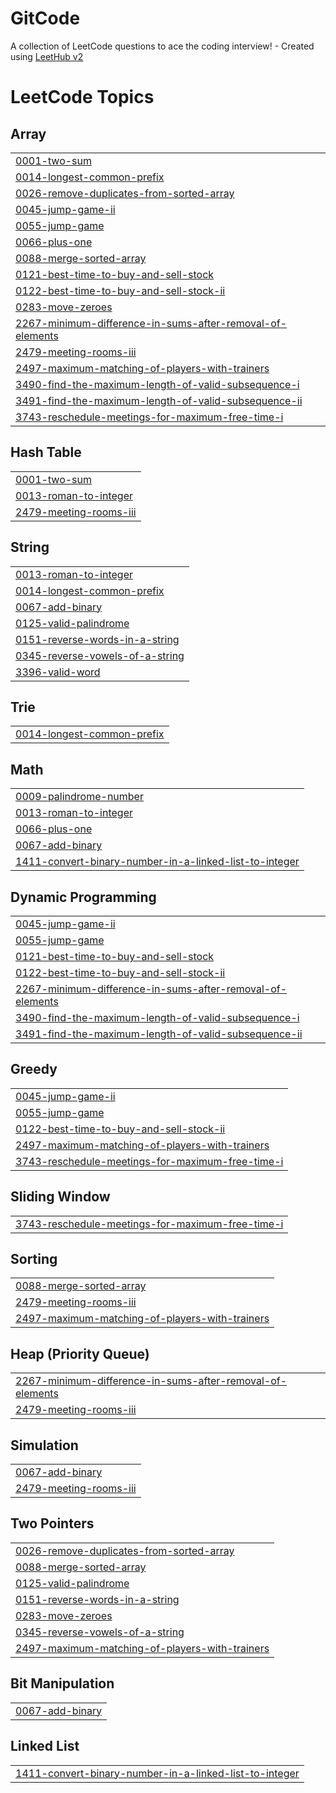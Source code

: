 # GitCode
A collection of LeetCode questions to ace the coding interview! - Created using [LeetHub v2](https://github.com/arunbhardwaj/LeetHub-2.0)

<!---LeetCode Topics Start-->
# LeetCode Topics
## Array
|  |
| ------- |
| [0001-two-sum](https://github.com/LovitraMehta/GitCode/tree/master/0001-two-sum) |
| [0014-longest-common-prefix](https://github.com/LovitraMehta/GitCode/tree/master/0014-longest-common-prefix) |
| [0026-remove-duplicates-from-sorted-array](https://github.com/LovitraMehta/GitCode/tree/master/0026-remove-duplicates-from-sorted-array) |
| [0045-jump-game-ii](https://github.com/LovitraMehta/GitCode/tree/master/0045-jump-game-ii) |
| [0055-jump-game](https://github.com/LovitraMehta/GitCode/tree/master/0055-jump-game) |
| [0066-plus-one](https://github.com/LovitraMehta/GitCode/tree/master/0066-plus-one) |
| [0088-merge-sorted-array](https://github.com/LovitraMehta/GitCode/tree/master/0088-merge-sorted-array) |
| [0121-best-time-to-buy-and-sell-stock](https://github.com/LovitraMehta/GitCode/tree/master/0121-best-time-to-buy-and-sell-stock) |
| [0122-best-time-to-buy-and-sell-stock-ii](https://github.com/LovitraMehta/GitCode/tree/master/0122-best-time-to-buy-and-sell-stock-ii) |
| [0283-move-zeroes](https://github.com/LovitraMehta/GitCode/tree/master/0283-move-zeroes) |
| [2267-minimum-difference-in-sums-after-removal-of-elements](https://github.com/LovitraMehta/GitCode/tree/master/2267-minimum-difference-in-sums-after-removal-of-elements) |
| [2479-meeting-rooms-iii](https://github.com/LovitraMehta/GitCode/tree/master/2479-meeting-rooms-iii) |
| [2497-maximum-matching-of-players-with-trainers](https://github.com/LovitraMehta/GitCode/tree/master/2497-maximum-matching-of-players-with-trainers) |
| [3490-find-the-maximum-length-of-valid-subsequence-i](https://github.com/LovitraMehta/GitCode/tree/master/3490-find-the-maximum-length-of-valid-subsequence-i) |
| [3491-find-the-maximum-length-of-valid-subsequence-ii](https://github.com/LovitraMehta/GitCode/tree/master/3491-find-the-maximum-length-of-valid-subsequence-ii) |
| [3743-reschedule-meetings-for-maximum-free-time-i](https://github.com/LovitraMehta/GitCode/tree/master/3743-reschedule-meetings-for-maximum-free-time-i) |
## Hash Table
|  |
| ------- |
| [0001-two-sum](https://github.com/LovitraMehta/GitCode/tree/master/0001-two-sum) |
| [0013-roman-to-integer](https://github.com/LovitraMehta/GitCode/tree/master/0013-roman-to-integer) |
| [2479-meeting-rooms-iii](https://github.com/LovitraMehta/GitCode/tree/master/2479-meeting-rooms-iii) |
## String
|  |
| ------- |
| [0013-roman-to-integer](https://github.com/LovitraMehta/GitCode/tree/master/0013-roman-to-integer) |
| [0014-longest-common-prefix](https://github.com/LovitraMehta/GitCode/tree/master/0014-longest-common-prefix) |
| [0067-add-binary](https://github.com/LovitraMehta/GitCode/tree/master/0067-add-binary) |
| [0125-valid-palindrome](https://github.com/LovitraMehta/GitCode/tree/master/0125-valid-palindrome) |
| [0151-reverse-words-in-a-string](https://github.com/LovitraMehta/GitCode/tree/master/0151-reverse-words-in-a-string) |
| [0345-reverse-vowels-of-a-string](https://github.com/LovitraMehta/GitCode/tree/master/0345-reverse-vowels-of-a-string) |
| [3396-valid-word](https://github.com/LovitraMehta/GitCode/tree/master/3396-valid-word) |
## Trie
|  |
| ------- |
| [0014-longest-common-prefix](https://github.com/LovitraMehta/GitCode/tree/master/0014-longest-common-prefix) |
## Math
|  |
| ------- |
| [0009-palindrome-number](https://github.com/LovitraMehta/GitCode/tree/master/0009-palindrome-number) |
| [0013-roman-to-integer](https://github.com/LovitraMehta/GitCode/tree/master/0013-roman-to-integer) |
| [0066-plus-one](https://github.com/LovitraMehta/GitCode/tree/master/0066-plus-one) |
| [0067-add-binary](https://github.com/LovitraMehta/GitCode/tree/master/0067-add-binary) |
| [1411-convert-binary-number-in-a-linked-list-to-integer](https://github.com/LovitraMehta/GitCode/tree/master/1411-convert-binary-number-in-a-linked-list-to-integer) |
## Dynamic Programming
|  |
| ------- |
| [0045-jump-game-ii](https://github.com/LovitraMehta/GitCode/tree/master/0045-jump-game-ii) |
| [0055-jump-game](https://github.com/LovitraMehta/GitCode/tree/master/0055-jump-game) |
| [0121-best-time-to-buy-and-sell-stock](https://github.com/LovitraMehta/GitCode/tree/master/0121-best-time-to-buy-and-sell-stock) |
| [0122-best-time-to-buy-and-sell-stock-ii](https://github.com/LovitraMehta/GitCode/tree/master/0122-best-time-to-buy-and-sell-stock-ii) |
| [2267-minimum-difference-in-sums-after-removal-of-elements](https://github.com/LovitraMehta/GitCode/tree/master/2267-minimum-difference-in-sums-after-removal-of-elements) |
| [3490-find-the-maximum-length-of-valid-subsequence-i](https://github.com/LovitraMehta/GitCode/tree/master/3490-find-the-maximum-length-of-valid-subsequence-i) |
| [3491-find-the-maximum-length-of-valid-subsequence-ii](https://github.com/LovitraMehta/GitCode/tree/master/3491-find-the-maximum-length-of-valid-subsequence-ii) |
## Greedy
|  |
| ------- |
| [0045-jump-game-ii](https://github.com/LovitraMehta/GitCode/tree/master/0045-jump-game-ii) |
| [0055-jump-game](https://github.com/LovitraMehta/GitCode/tree/master/0055-jump-game) |
| [0122-best-time-to-buy-and-sell-stock-ii](https://github.com/LovitraMehta/GitCode/tree/master/0122-best-time-to-buy-and-sell-stock-ii) |
| [2497-maximum-matching-of-players-with-trainers](https://github.com/LovitraMehta/GitCode/tree/master/2497-maximum-matching-of-players-with-trainers) |
| [3743-reschedule-meetings-for-maximum-free-time-i](https://github.com/LovitraMehta/GitCode/tree/master/3743-reschedule-meetings-for-maximum-free-time-i) |
## Sliding Window
|  |
| ------- |
| [3743-reschedule-meetings-for-maximum-free-time-i](https://github.com/LovitraMehta/GitCode/tree/master/3743-reschedule-meetings-for-maximum-free-time-i) |
## Sorting
|  |
| ------- |
| [0088-merge-sorted-array](https://github.com/LovitraMehta/GitCode/tree/master/0088-merge-sorted-array) |
| [2479-meeting-rooms-iii](https://github.com/LovitraMehta/GitCode/tree/master/2479-meeting-rooms-iii) |
| [2497-maximum-matching-of-players-with-trainers](https://github.com/LovitraMehta/GitCode/tree/master/2497-maximum-matching-of-players-with-trainers) |
## Heap (Priority Queue)
|  |
| ------- |
| [2267-minimum-difference-in-sums-after-removal-of-elements](https://github.com/LovitraMehta/GitCode/tree/master/2267-minimum-difference-in-sums-after-removal-of-elements) |
| [2479-meeting-rooms-iii](https://github.com/LovitraMehta/GitCode/tree/master/2479-meeting-rooms-iii) |
## Simulation
|  |
| ------- |
| [0067-add-binary](https://github.com/LovitraMehta/GitCode/tree/master/0067-add-binary) |
| [2479-meeting-rooms-iii](https://github.com/LovitraMehta/GitCode/tree/master/2479-meeting-rooms-iii) |
## Two Pointers
|  |
| ------- |
| [0026-remove-duplicates-from-sorted-array](https://github.com/LovitraMehta/GitCode/tree/master/0026-remove-duplicates-from-sorted-array) |
| [0088-merge-sorted-array](https://github.com/LovitraMehta/GitCode/tree/master/0088-merge-sorted-array) |
| [0125-valid-palindrome](https://github.com/LovitraMehta/GitCode/tree/master/0125-valid-palindrome) |
| [0151-reverse-words-in-a-string](https://github.com/LovitraMehta/GitCode/tree/master/0151-reverse-words-in-a-string) |
| [0283-move-zeroes](https://github.com/LovitraMehta/GitCode/tree/master/0283-move-zeroes) |
| [0345-reverse-vowels-of-a-string](https://github.com/LovitraMehta/GitCode/tree/master/0345-reverse-vowels-of-a-string) |
| [2497-maximum-matching-of-players-with-trainers](https://github.com/LovitraMehta/GitCode/tree/master/2497-maximum-matching-of-players-with-trainers) |
## Bit Manipulation
|  |
| ------- |
| [0067-add-binary](https://github.com/LovitraMehta/GitCode/tree/master/0067-add-binary) |
## Linked List
|  |
| ------- |
| [1411-convert-binary-number-in-a-linked-list-to-integer](https://github.com/LovitraMehta/GitCode/tree/master/1411-convert-binary-number-in-a-linked-list-to-integer) |
<!---LeetCode Topics End-->